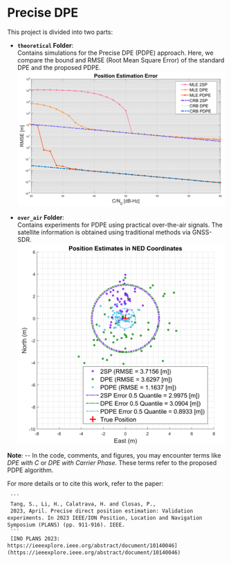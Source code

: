 # Precise DPE

This project is divided into two parts:

- **`theoretical` Folder**:  
  Contains simulations for the Precise DPE (PDPE) approach. Here, we compare the bound and RMSE (Root Mean Square Error) of the standard DPE and the proposed PDPE.  
  <img src="figs/Compare_2SP_C_noC_modified.png" alt="2SP vs DPE vs PDPE" width="600"/>

- **`over_air` Folder**:  
  Contains experiments for PDPE using practical over-the-air signals. The satellite information is obtained using traditional methods via GNSS-SDR.  
  <img src="figs/real_world_pdpe.png" alt="Positioning Performance" width="600"/>

**Note**: 
	--	In the code, comments, and figures, you may encounter terms like *DPE with C* or *DPE with Carrier Phase*. These terms refer to the proposed PDPE algorithm.  
 
 For more details or to cite this work, refer to the paper:  
 
     ```
     Tang, S., Li, H., Calatrava, H. and Closas, P.,
     2023, April. Precise direct position estimation: Validation experiments. In 2023 IEEE/ION Position, Location and Navigation Symposium (PLANS) (pp. 911-916). IEEE.
     ```
     [INO PLANS 2023: https://ieeexplore.ieee.org/abstract/document/10140046](https://ieeexplore.ieee.org/abstract/document/10140046)
